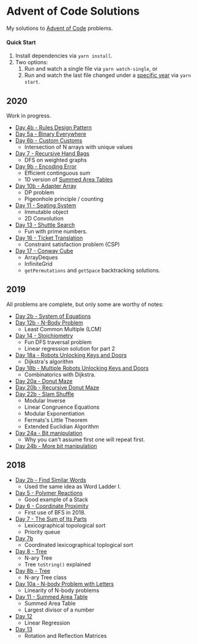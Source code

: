 # Advent of Code Solutions

My solutions to [Advent of Code](https://adventofcode.com/) problems.

#### Quick Start

1. Install dependencies via `yarn install`.
2. Two options:
   1. Run and watch a single file via `yarn watch-single`, or
   2. Run and watch the last file changed under a [specific year](src/watch-last-changed.ts) via `yarn start`.

## 2020

Work in progress.

- [Day 4b - Rules Design Pattern](src/2020/4b.md)
- [Day 5a - Binary Everywhere](src/2020/5.md)
- [Day 6b - Custom Customs](src/2020/6.md)
  - Intersection of N arrays with unique values
- [Day 7 - Recursive Hand Bags](src/2020/7.md)
  - DFS on weighted graphs
- [Day 9b - Encoding Error](src/2020/9b.md)
  - Efficient continguous sum
  - 1D version of [Summed Area Tables](src/2018/11.md)
- [Day 10b - Adapter Array](src/2020/10b.md)
  - DP problem
  - Pigeonhole principle / counting
- [Day 11 - Seating System](src/2020/11.md)
  - Immutable object
  - 2D Convolution
- [Day 13 - Shuttle Search](src/2020/13b.md)
  - Fun with prime numbers.
- [Day 16 - Ticket Translation](src/2020/16.md)
  - Constraint satisfaction problem (CSP)
- [Day 17 - Conway Cube](src/2020/17.md)
  - ArrayDeques
  - InfiniteGrid
  - `getPermutations` and `getSpace` backtracking solutions.

## 2019

All problems are complete, but only some are worthy of notes:

- [Day 2b - System of Equations](src/2019/2b.md)
- [Day 12b - N-Body Problem](src/2019/12b.md)
  - Least Common Multiple (LCM)
- [Day 14 - Stoichiometry](src/2019/14.md)
  - Fun DFS traversal problem
  - Linear regression solution for part 2
- [Day 18a - Robots Unlocking Keys and Doors](src/2019/18.md)
  - Dijkstra's algorithm
- [Day 18b - Multiple Robots Unlocking Keys and Doors](src/2019/18b.md)
  - Combinatorics with Dijkstra.
- [Day 20a - Donut Maze](src/2019/20.md)
- [Day 20b - Recursive Donut Maze](src/2019/20b.md)
- [Day 22b - Slam Shuffle](src/2019/22.md)
  - Modular Inverse
  - Linear Congruence Equations
  - Modular Exponentiation
  - Fermats's Little Theorem
  - Extended Euclidian Algorithm
- [Day 24a - Bit manipulation](src/2019/24.md)
  - Why you can't assume first one will repeat first.
- [Day 24b - More bit manipulation](src/2019/24b.md)

## 2018

- [Day 2b - Find Similar Words](src/2018/2b.md)
  - Used the same idea as Word Ladder I.
- [Day 5 - Polymer Reactions](src/2018/5.md)
  - Good example of a Stack
- [Day 6 - Coordinate Proximity](src/2018/6.md)
  - First use of BFS in 2018.
- [Day 7 - The Sum of Its Parts](src/2018/7.md)
  - Lexicographical topological sort
  - Priority queue
- [Day 7b](src/2018/7b.md)
  - Coordinated lexicographical toplogical sort
- [Day 8 - Tree](src/2018/8.md)
  - N-ary Tree
  - Tree `toString()` explained
- [Day 8b - Tree](src/2018/8b.md)
  - N-ary Tree class
- [Day 10a - N-body Problem with Letters](src/2018/10.md)
  - Linearity of N-body problems
- [Day 11 - Summed Area Table](src/2018/11.md)
  - Summed Area Table
  - Largest divisor of a number
- [Day 12](src/2018/12.md)
  - Linear Regression
- [Day 13](src/2018/13.md)
  - Rotation and Reflection Matrices
